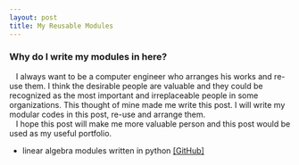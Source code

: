 ```yaml
---
layout: post
title: My Reusable Modules 
---
```


### Why do I write my modules in here?
&nbsp;&nbsp; I always want to be a computer engineer who arranges his works and re-use them. I think the desirable people are valuable and they could be recognized as the most important and irreplaceable people in some organizations. This thought of mine made me write this post. I will write my modular codes in this post, re-use and arrange them.  
&nbsp;&nbsp; I hope this post will make me more valuable person and this post would be used as my useful portfolio.  

- linear algebra modules written in python <a href="https://github.com/JeongMinCha/linear-algebra" target="_blank">[GitHub]</a>
